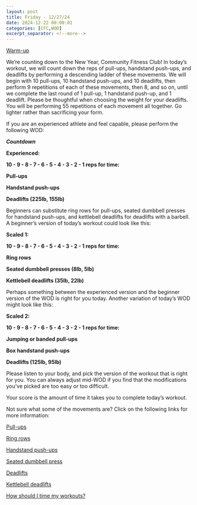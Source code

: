 ```yaml
---
layout: post
title: Friday - 12/27/24
date: 2024-12-22 00:00:01
categories: [CFC,WOD]
excerpt_separator: <!--more-->
---
```

[Warm-up](https://communityfitnessclub.wixsite.com/website/post/basic-full-body-warm-up)

We’re counting down to the New Year, Community Fitness Club! In today’s workout, we will count down the reps of pull-ups, handstand push-ups, and deadlifts by performing a descending ladder of these movements. We will begin with 10 pull-ups, 10 handstand push-ups, and 10 deadlifts, then perform 9 repetitions of each of these movements, then 8, and so on, until we complete the last round of 1 pull-up, 1 handstand push-up, and 1 deadlift. Please be thoughtful when choosing the weight for your deadlifts. You will be performing 55 repetitions of each movement all together. Go lighter rather than sacrificing your form.

If you are an experienced athlete and feel capable, please perform the following WOD:

***Countdown***

**Experienced:**

**10 - 9 - 8 - 7 - 6 - 5 - 4 - 3 - 2 - 1 reps for time:**

**Pull-ups**

**Handstand push-ups**

**Deadlifts (225lb, 155lb)**
<!--more-->

Beginners can substitute ring rows for pull-ups, seated dumbbell presses for handstand push-ups, and kettlebell deadlifts for deadlifts with a barbell. A beginner’s version of today’s workout could look like this:

**Scaled 1:**

**10 - 9 - 8 - 7 - 6 - 5 - 4 - 3 - 2 - 1 reps for time:**

**Ring rows**

**Seated dumbbell presses (8lb, 5lb)**

**Kettlebell deadlifts (35lb, 22lb)**

Perhaps something between the experienced version and the beginner version of the WOD is right for you today. Another variation of today’s WOD might look like this:

**Scaled 2:**

**10 - 9 - 8 - 7 - 6 - 5 - 4 - 3 - 2 - 1 reps for time:**

**Jumping or banded pull-ups**

**Box handstand push-ups**

**Deadlifts (125lb, 95lb)**

Please listen to your body, and pick the version of the workout that is right for you. You can always adjust mid-WOD if you find that the modifications you’ve picked are too easy or too difficult.

Your score is the amount of time it takes you to complete today’s workout. 

Not sure what some of the movements are? Click on the following links for more information:

[Pull-ups](https://communityfitnessclub.wixsite.com/website/post/pull-ups)

[Ring rows](https://communityfitnessclub.wixsite.com/website/post/ring-rows) 

[Handstand push-ups](https://communityfitnessclub.wixsite.com/website/post/handstand-push-ups)

[Seated dumbbell press](https://communityfitnessclub.wixsite.com/website/post/seated-dumbbell-press)

[Deadlifts](https://communityfitnessclub.wixsite.com/website/post/deadlifts)

[Kettlebell deadlifts](https://communityfitnessclub.wixsite.com/website/post/kettlebell-deadlifts) 

[How should I time my workouts?](https://communityfitnessclub.wixsite.com/website/post/how-should-i-time-my-workouts)
